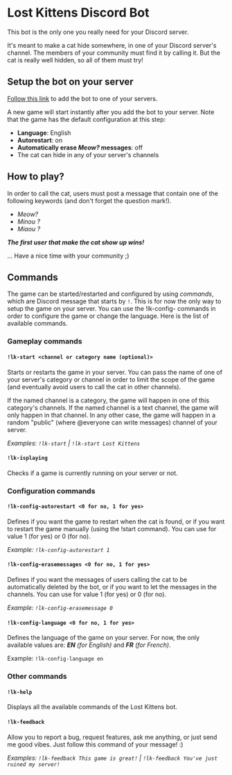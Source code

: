 # Lost Kittens Discord Bot

This bot is the only one you really need for your Discord server.

It's meant to make a cat hide somewhere, in one of your Discord server's channel. The members of your community must find it by calling it. But the cat is really well hidden, so all of them must try!

## Setup the bot on your server

[Follow this link](https://discord.com/api/oauth2/authorize?client_id=804856585582280757&scope=bot&permissions=11328) to add the bot to one of your servers.

A new game will start instantly after you add the bot to your server. Note that the game has the default configuration at this step:

- **Language**: English
- **Autorestart**: on
- **Automatically erase *Meow?* messages**: off
- The cat can hide in any of your server's channels

## How to play?

In order to call the cat, users must post a message that contain one of the following keywords (and don't forget the question mark!).

- *Meow?*
- *Minou ?*
- *Miaou ?*

***The first user that make the cat show up wins!***

... Have a nice time with your community ;)

## Commands

The game can be started/restarted and configured by using *commands*, which are Discord message that starts by `!`. This is for now the only way to setup the game on your server. You can use the !lk-config- commands in order to configure the game or change the language. Here is the list of available commands.

### Gameplay commands

#### `!lk-start <channel or category name (optional)>`

Starts or restarts the game in your server. You can pass the name of one of your server's category or channel in order to limit the scope of the game (and eventually avoid users to call the cat in other channels).

If the named channel is a category, the game will happen in one of this category's channels. If the named channel is a text channel, the game will only happen in that channel. In any other case, the game will happen in a random "public" (where @everyone can write messages) channel of your server.

*Examples: `!lk-start` | `!lk-start Lost Kittens`*

#### `!lk-isplaying`

Checks if a game is currently running on your server or not.

### Configuration commands

#### `!lk-config-autorestart <0 for no, 1 for yes>`

Defines if you want the game to restart when the cat is found, or if you want to restart the game manually (using the !start command). You can use for value 1 (for yes) or 0 (for no).

*Example: `!lk-config-autorestart 1`*

#### `!lk-config-erasemessages <0 for no, 1 for yes>`

Defines if you want the messages of users calling the cat to be automatically deleted by the bot, or if you want to let the messages in the channels. You can use for value 1 (for yes) or 0 (for no).

*Example: `!lk-config-erasemessage 0`*


#### `!lk-config-language <0 for no, 1 for yes>`

Defines the language of the game on your server. For now, the only available values are: ***EN** (for English)* and ***FR** (for French)*.

Example: `!lk-config-language en`

### Other commands

#### `!lk-help`

Displays all the available commands of the Lost Kittens bot.

#### `!lk-feedback`

Allow you to report a bug, request features, ask me anything, or just send me good vibes. Just follow this command of your message! :)

*Examples: `!lk-feedback This game is great!` | `!lk-feedback You've just ruined my server!`*
